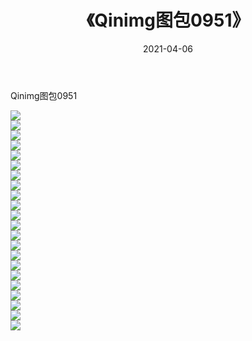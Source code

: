 ﻿---
layout: post
title:  《Qinimg图包0951》
date:   2021-04-06
img: http://imgx.orgx.ga/Qinimg图包/Qinimg图包0951/000.jpg
categories: [美女, 清纯, 唯美]
---

Qinimg图包0951

 ![](http://imgx.orgx.ga/Qinimg图包/Qinimg图包0951/001.jpg) <br>![](http://imgx.orgx.ga/Qinimg图包/Qinimg图包0951/002.jpg) <br>![](http://imgx.orgx.ga/Qinimg图包/Qinimg图包0951/003.jpg) <br>![](http://imgx.orgx.ga/Qinimg图包/Qinimg图包0951/004.jpg) <br>![](http://imgx.orgx.ga/Qinimg图包/Qinimg图包0951/005.jpg) <br>![](http://imgx.orgx.ga/Qinimg图包/Qinimg图包0951/006.jpg) <br>![](http://imgx.orgx.ga/Qinimg图包/Qinimg图包0951/007.jpg) <br>![](http://imgx.orgx.ga/Qinimg图包/Qinimg图包0951/008.jpg) <br>![](http://imgx.orgx.ga/Qinimg图包/Qinimg图包0951/009.jpg) <br>![](http://imgx.orgx.ga/Qinimg图包/Qinimg图包0951/010.jpg) <br>![](http://imgx.orgx.ga/Qinimg图包/Qinimg图包0951/011.jpg) <br>![](http://imgx.orgx.ga/Qinimg图包/Qinimg图包0951/012.jpg) <br>![](http://imgx.orgx.ga/Qinimg图包/Qinimg图包0951/013.jpg) <br>![](http://imgx.orgx.ga/Qinimg图包/Qinimg图包0951/014.jpg) <br>![](http://imgx.orgx.ga/Qinimg图包/Qinimg图包0951/015.jpg) <br>![](http://imgx.orgx.ga/Qinimg图包/Qinimg图包0951/016.jpg) <br>![](http://imgx.orgx.ga/Qinimg图包/Qinimg图包0951/017.jpg) <br>![](http://imgx.orgx.ga/Qinimg图包/Qinimg图包0951/018.jpg) <br>![](http://imgx.orgx.ga/Qinimg图包/Qinimg图包0951/019.jpg) <br>![](http://imgx.orgx.ga/Qinimg图包/Qinimg图包0951/020.jpg) <br>![](http://imgx.orgx.ga/Qinimg图包/Qinimg图包0951/021.jpg) <br>![](http://imgx.orgx.ga/Qinimg图包/Qinimg图包0951/022.jpg) <br>